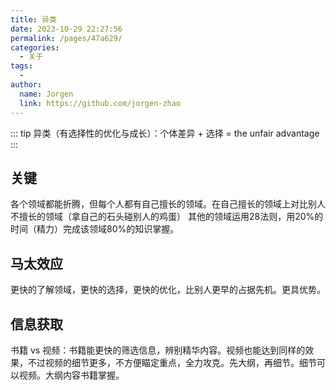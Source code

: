 ```yaml
---
title: 异类
date: 2023-10-29 22:27:56
permalink: /pages/47a629/
categories:
  - 关于
tags:
  - 
author: 
  name: Jorgen
  link: https://github.com/jorgen-zhao
---
```

::: tip 异类（有选择性的优化与成长）：个体差异 + 选择 = the unfair advantage
:::

## 关键
各个领域都能折腾，但每个人都有自己擅长的领域。在自己擅长的领域上对比别人不擅长的领域（拿自己的石头碰别人的鸡蛋）
其他的领域运用28法则，用20%的时间（精力）完成该领域80%的知识掌握。

## 马太效应
更快的了解领域，更快的选择，更快的优化，比别人更早的占据先机。更具优势。

## 信息获取
书籍 vs 视频：书籍能更快的筛选信息，辨别精华内容。视频也能达到同样的效果，不过视频的细节更多，不方便瞄定重点，全力攻克。先大纲，再细节。细节可以视频。大纲内容书籍掌握。
